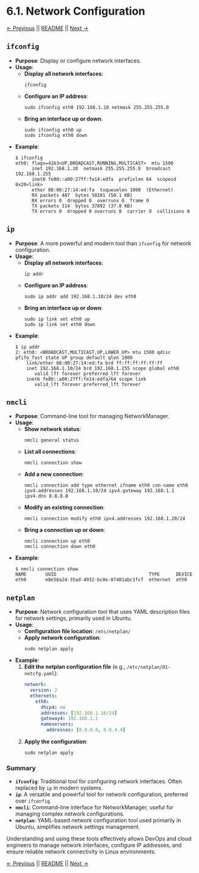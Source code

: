 # 6.1. Network Configuration

[← Previous](../05-User-Group-Management/5.3-Password-Management.md) || [README](../README.md) || [Next →](./6.2-DNS.md)

## `ifconfig`

- **Purpose**: Display or configure network interfaces.
- **Usage**:
  - **Display all network interfaces**:
    ```
    ifconfig
    ```
  - **Configure an IP address**:
    ```
    sudo ifconfig eth0 192.168.1.10 netmask 255.255.255.0
    ```
  - **Bring an interface up or down**:
    ```
    sudo ifconfig eth0 up
    sudo ifconfig eth0 down
    ```
- **Example**:
  ```
  $ ifconfig
  eth0: flags=4163<UP,BROADCAST,RUNNING,MULTICAST>  mtu 1500
        inet 192.168.1.10  netmask 255.255.255.0  broadcast 192.168.1.255
        inet6 fe80::a00:27ff:fe14:edfa  prefixlen 64  scopeid 0x20<link>
        ether 08:00:27:14:ed:fa  txqueuelen 1000  (Ethernet)
        RX packets 407  bytes 50101 (50.1 KB)
        RX errors 0  dropped 0  overruns 0  frame 0
        TX packets 314  bytes 37892 (37.8 KB)
        TX errors 0  dropped 0 overruns 0  carrier 0  collisions 0
  ```

## `ip`

- **Purpose**: A more powerful and modern tool than `ifconfig` for network configuration.
- **Usage**:
  - **Display all network interfaces**:
    ```
    ip addr
    ```
  - **Configure an IP address**:
    ```
    sudo ip addr add 192.168.1.10/24 dev eth0
    ```
  - **Bring an interface up or down**:
    ```
    sudo ip link set eth0 up
    sudo ip link set eth0 down
    ```
- **Example**:
  ```
  $ ip addr
  2: eth0: <BROADCAST,MULTICAST,UP,LOWER_UP> mtu 1500 qdisc pfifo_fast state UP group default qlen 1000
      link/ether 08:00:27:14:ed:fa brd ff:ff:ff:ff:ff:ff
      inet 192.168.1.10/24 brd 192.168.1.255 scope global eth0
         valid_lft forever preferred_lft forever
      inet6 fe80::a00:27ff:fe14:edfa/64 scope link
         valid_lft forever preferred_lft forever
  ```

## `nmcli`

- **Purpose**: Command-line tool for managing NetworkManager.
- **Usage**:
  - **Show network status**:
    ```
    nmcli general status
    ```
  - **List all connections**:
    ```
    nmcli connection show
    ```
  - **Add a new connection**:
    ```
    nmcli connection add type ethernet ifname eth0 con-name eth0 ipv4.addresses 192.168.1.10/24 ipv4.gateway 192.168.1.1 ipv4.dns 8.8.8.8
    ```
  - **Modify an existing connection**:
    ```
    nmcli connection modify eth0 ipv4.addresses 192.168.1.20/24
    ```
  - **Bring a connection up or down**:
    ```
    nmcli connection up eth0
    nmcli connection down eth0
    ```
- **Example**:
  ```
  $ nmcli connection show
  NAME       UUID                                  TYPE      DEVICE
  eth0       e8e56a24-35ad-4932-bc0e-8f481abc1fcf  ethernet  eth0
  ```

## `netplan`

- **Purpose**: Network configuration tool that uses YAML description files for network settings, primarily used in Ubuntu.
- **Usage**:
  - **Configuration file location**: `/etc/netplan/`
  - **Apply network configuration**:
    ```
    sudo netplan apply
    ```
- **Example**:
  1. **Edit the netplan configuration file** (e.g., `/etc/netplan/01-netcfg.yaml`):
     ```yaml
     network:
       version: 2
       ethernets:
         eth0:
           dhcp4: no
           addresses: [192.168.1.10/24]
           gateway4: 192.168.1.1
           nameservers:
             addresses: [8.8.8.8, 8.8.4.4]
     ```
  2. **Apply the configuration**:
     ```
     sudo netplan apply
     ```

### Summary

- **`ifconfig`**: Traditional tool for configuring network interfaces. Often replaced by `ip` in modern systems.
- **`ip`**: A versatile and powerful tool for network configuration, preferred over `ifconfig`.
- **`nmcli`**: Command-line interface for NetworkManager, useful for managing complex network configurations.
- **`netplan`**: YAML-based network configuration tool used primarily in Ubuntu, simplifies network settings management.

Understanding and using these tools effectively allows DevOps and cloud engineers to manage network interfaces, configure IP addresses, and ensure reliable network connectivity in Linux environments.

[← Previous](../05-User-Group-Management/5.3-Password-Management.md) || [README](../README.md) || [Next →](./6.2-DNS.md)
